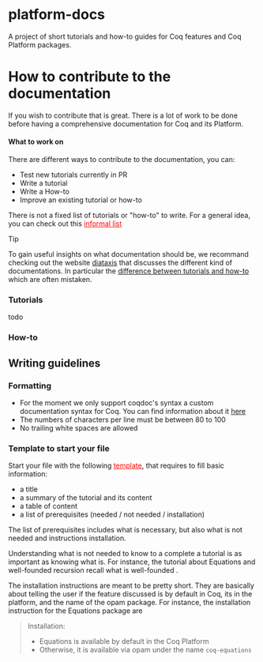 # platform-docs
A project of short tutorials and how-to guides for Coq features and Coq Platform packages.

# How to contribute to the documentation

If you wish to contribute that is great. There is a lot of work to be done
before having a comprehensive documentation for Coq and its Platform.

#### What to work on
There are different ways to contribute to the documentation, you can:
- Test new tutorials currently in PR
- Write a tutorial
- Write a How-to
- Improve an existing tutorial or how-to

There is not a fixed list of tutorials or "how-to" to write.
For a general idea, you can check out this
<font color="red"><ins>informal list</ins></font>

> [!TIP]
> To gain useful insights on what documentation should be, we recommand
> checking out the website [diataxis](https://diataxis.fr/) that discusses the
> different kind of documentations.
> In particular the [difference between tutorials and how-to](https://diataxis.fr/tutorials-how-to/)
> which are often mistaken.

### Tutorials

todo

### How-to

###

## Writing guidelines

### Formatting
- For the moment we only support coqdoc's syntax a custom documentation
  syntax for Coq.
  You can find information about it [here](https://coq.inria.fr/doc/V8.19.0/refman/using/tools/coqdoc.html?highlight=coqdoc)
- The numbers of characters per line must be between 80 to 100
- No trailing white spaces are allowed

### Template to start your file
Start your file with the following [<font color="red"><ins>template</ins></font>](todo), that requires to fill basic information:
  - a title
  - a summary of the tutorial and its content
  - a table of content
  - a list of prerequisites (needed / not needed / installation)

  The list of prerequisites includes what is necessary, but also what is not needed and instructions installation.

  Understanding what is not needed to know to a complete a tutorial is as important as knowing what is. For instance, the tutorial about Equations and well-founded recursion recall what is well-founded .

  The installation instructions are meant to be pretty short. They are basically about telling the user if the feature discussed is by default in Coq, its in the platform, and the name of the opam package.
  For instance, the installation instruction for the Equations package are

  > Installation:
  > - Equations is available by default in the Coq Platform
  > - Otherwise, it is available via opam under the name `coq-equations`
